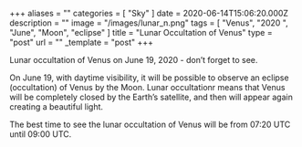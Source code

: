 +++
aliases = ""
categories = [ "Sky" ]
date = 2020-06-14T15:06:20.000Z
description = ""
image = "/images/lunar_n.png"
tags = [ "Venus", "2020 ", "June", "Moon", "eclipse" ]
title = "Lunar Occultation of Venus"
type = "post"
url = ""
_template = "post"
+++

Lunar occultation of Venus on June 19, 2020 - don’t forget to see.  
  
On June 19, with daytime visibility, it will be possible to observe an eclipse (occultation) of Venus by the Moon. Lunar occultationr means that Venus will be completely closed by the Earth’s satellite, and then will appear again creating a beautiful light.  
  
The best time to see the lunar occultation of Venus will be from 07:20 UTC until 09:00 UTC.
